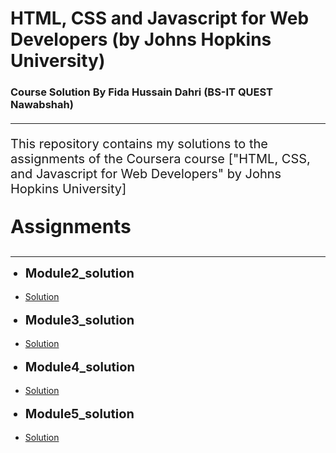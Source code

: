 <!DOCTYPE html>
<html>
<head>
	<h1>HTML, CSS and Javascript for Web Developers (by Johns Hopkins University)</h1>
	<h3>Course Solution By Fida Hussain Dahri (BS-IT QUEST Nawabshah)</h3>
	<h4></h4><hr/>
</head>
<body>
	<p style="font-size: 20px">This repository contains my solutions to the assignments of the Coursera course ["HTML, CSS, and Javascript for Web Developers" by Johns Hopkins University]</p>
	<p style="font-size: 30px"><b>Assignments</b></p><hr/>
    <ul>
    	<li style="font-size: 20px"><b>Module2_solution</b></li><br>
    	<li><a href="https://github.com/FidaHussin/coursera-course/tree/gh-pages">Solution</a></li><br>
    	<li style="font-size: 20px"><b>Module3_solution</b></li><br>
    	<li><a href="https://github.com/FidaHussin/coursera-course/tree/gh-pages">Solution</a></li>
    	<br>
    	<li style="font-size: 20px"><b>Module4_solution</b></li><br>
    	<li><a href="https://github.com/FidaHussin/coursera-course/tree/gh-pages">Solution</a></li>
    	<br>
    	<li style="font-size: 20px"><b>Module5_solution</b></li><br>
    	<li><a href="https://github.com/FidaHussin/coursera-course/tree/gh-pages">Solution</a></li>
    </ul>
</body>
</html>
